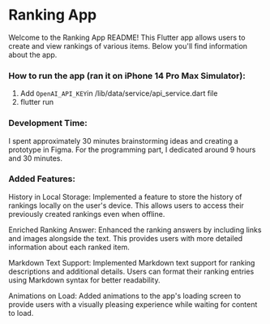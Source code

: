 # Ranking App 

Welcome to the Ranking App README! This Flutter app allows users to create and view rankings of various items. Below you'll find information about the app.

### How to run the app (ran it on iPhone 14 Pro Max Simulator):

 1. Add `OpenAI_API_KEY`in /lib/data/service/api_service.dart file
 2. flutter run

### Development Time:
I spent approximately 30 minutes brainstorming ideas and creating a prototype in Figma. For the programming part, I dedicated around 9 hours and 30 minutes.

### Added Features:
History in Local Storage: Implemented a feature to store the history of rankings locally on the user's device. This allows users to access their previously created rankings even when offline.

Enriched Ranking Answer: Enhanced the ranking answers by including links and images alongside the text. This provides users with more detailed information about each ranked item.

Markdown Text Support: Implemented Markdown text support for ranking descriptions and additional details. Users can format their ranking entries using Markdown syntax for better readability.

Animations on Load: Added animations to the app's loading screen to provide users with a visually pleasing experience while waiting for content to load.
